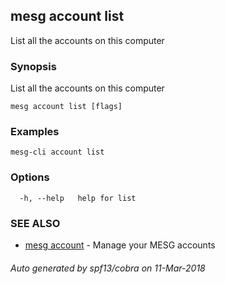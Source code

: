 ## mesg account list

List all the accounts on this computer

### Synopsis

List all the accounts on this computer

```
mesg account list [flags]
```

### Examples

```
mesg-cli account list
```

### Options

```
  -h, --help   help for list
```

### SEE ALSO

* [mesg account](mesg_account.md)	 - Manage your MESG accounts

###### Auto generated by spf13/cobra on 11-Mar-2018
